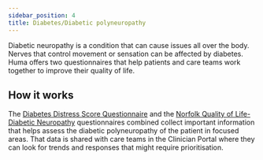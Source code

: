 ```yaml
---
sidebar_position: 4
title: Diabetes/Diabetic polyneuropathy
---
```


Diabetic neuropathy is a condition that can cause issues all over the body. Nerves that control movement or sensation can be affected by diabetes. Huma offers two questionnaires that help patients and care teams work together to improve their quality of life. 

## How it works

The [Diabetes Distress Score Questionnaire](./diabetes-distress-score.md) and the [Norfolk Quality of Life-Diabetic Neuropathy](./qol-dn.md) questionnaires combined collect important information that helps assess the diabetic polyneuropathy of the patient in focused areas. That data is shared with care teams in the Clinician Portal where they can look for trends and responses that might require prioritisation.




